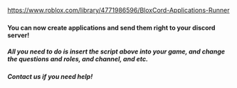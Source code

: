 https://www.roblox.com/library/4771986596/BloxCord-Applications-Runner
#####
#####
#####
#####
#### You can now create applications and send them right to your discord server!
##### All you need to do is insert the script above into your game, and change the questions and roles, and channel, and etc.
#####
#####
#####
##### Contact us if you need help!
